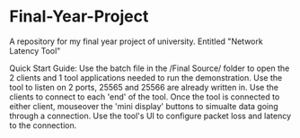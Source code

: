 # Final-Year-Project
A repository for my final year project of university. Entitled "Network Latency Tool"

Quick Start Guide:
Use the batch file in the /Final Source/ folder to open the 2 clients and 1 tool applications needed to run the demonstration.
Use the tool to listen on 2 ports, 25565 and 25566 are already written in.
Use the clients to connect to each 'end' of the tool.
Once the tool is connected to either client, mouseover the 'mini display' buttons to simualte data going through a connection.
Use the tool's UI to configure packet loss and latency to the connection.
